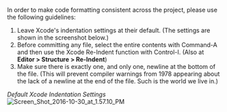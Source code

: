 In order to make code formatting consistent across the project, please use the following guidelines:

1. Leave Xcode's indentation settings at their default. (The settings are shown in the screenshot below.)
2. Before committing any file, select the entire contents with Command-A and then use the Xcode Re-Indent function with Control-I. (Also at **Editor > Structure > Re-Indent**)
3. Make sure there is exactly one, and only one, newline at the bottom of the file. (This will prevent compiler warnings from 1978 appearing about the lack of a newline at the end of the file. Such is the world we live in.)

*Default Xcode Indentation Settings*
![Screen_Shot_2016-10-30_at_1.57.10_PM](/uploads/83a6d9c9a4f4e5835ea516543d6ab81e/Screen_Shot_2016-10-30_at_1.57.10_PM.png)